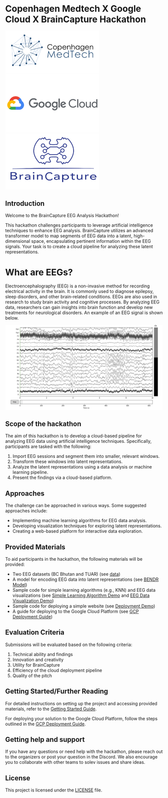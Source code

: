 # Copenhagen Medtech X Google Cloud X BrainCapture Hackathon

<img src="figs/logos/cm_logo.png" width="300"> <img src="figs/logos/gcp_logo.png" width="300"> <img src="/figs/logos/bc_logo.png" width="300">

## Introduction

Welcome to the BrainCapture EEG Analysis Hackathon! 

This hackathon challenges participants to leverage artificial intelligence techniques to enhance EEG analysis. BrainCapture utilizes an advanced transformer model to map segments of EEG data into a latent, high-dimensional space, encapsulating pertinent information within the EEG signals. Your task is to create a cloud pipeline for analyzing these latent representations.

# What are EEGs?
Electroencephalography (EEG) is a non-invasive method for recording electrical activity in the brain. It is commonly used to diagnose epilepsy, sleep disorders, and other brain-related conditions. EEGs are also used in research to study brain activity and cognitive processes. By analyzing EEG data, researchers can gain insights into brain function and develop new treatments for neurological disorders. An example of an EEG signal is shown below.

<img src="figs/eeg_example.jpg" width="900">

## Scope of the hackathon

The aim of this hackathon is to develop a cloud-based pipeline for analyzing EEG data using artificial intelligence techniques. Specifically, participants are tasked with the following:

1. Import EEG sessions and segment them into smaller, relevant windows.
2. Transform these windows into latent representations.
3. Analyze the latent representations using a data analysis or machine learning pipeline.
4. Present the findings via a cloud-based platform.

## Approaches

The challenge can be approached in various ways. Some suggested approaches include:

- Implementing machine learning algorithms for EEG data analysis.
- Developing visualization techniques for exploring latent representations.
- Creating a web-based platform for interactive data exploration.

## Provided Materials

To aid participants in the hackathon, the following materials will be provided:

- Two EEG datasets (BC Bhutan and TUAR) (see [data](data/))
- A model for encoding EEG data into latent representations (see [BENDR Model](models/))
- Sample code for simple learning algorithms (e.g., KNN) and EEG data visualizations (see [Simple Learning Algorithm Demo](demos/knn.ipynb) and [EEG Data Visualization Demo](demos/visualizations.ipynb))
- Sample code for deploying a simple website (see [Deployment Demo](demos/app/))
- A guide for deploying to the Google Cloud Platform (see [GCP Deployment Guide](docs/gcp_deployment.md))

## Evaluation Criteria

Submissions will be evaluated based on the following criteria:

1. Technical ability and findings
2. Innovation and creativity
3. Utility for BrainCapture
4. Efficiency of the cloud deployment pipeline
5. Quality of the pitch

## Getting Started/Further Reading

For detailed instructions on setting up the project and accessing provided materials, refer to the [Getting Started Guide](docs/getting_started.md).

For deploying your solution to the Google Cloud Platform, follow the steps outlined in the [GCP Deployment Guide](docs/gcp_deployment.md).

## Getting help and support

If you have any questions or need help with the hackathon, please reach out to the organizers or post your question in the Discord. We also encourage you to collaborate with other teams to solev issues and share ideas.

## License

This project is licensed under the [LICENSE](LICENSE) file.
